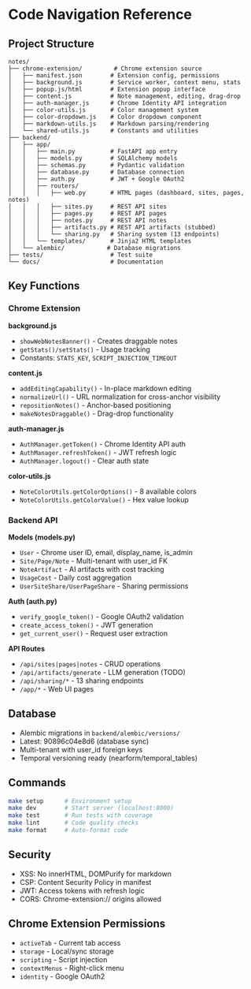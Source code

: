 # Code Navigation Reference

## Project Structure
```
notes/
├── chrome-extension/         # Chrome extension source
│   ├── manifest.json        # Extension config, permissions
│   ├── background.js        # Service worker, context menu, stats
│   ├── popup.js/html        # Extension popup interface
│   ├── content.js           # Note management, editing, drag-drop
│   ├── auth-manager.js      # Chrome Identity API integration
│   ├── color-utils.js       # Color management system
│   ├── color-dropdown.js    # Color dropdown component
│   ├── markdown-utils.js    # Markdown parsing/rendering
│   └── shared-utils.js      # Constants and utilities
├── backend/
│   ├── app/
│   │   ├── main.py          # FastAPI app entry
│   │   ├── models.py        # SQLAlchemy models
│   │   ├── schemas.py       # Pydantic validation
│   │   ├── database.py      # Database connection
│   │   ├── auth.py          # JWT + Google OAuth2
│   │   ├── routers/
│   │   │   ├── web.py       # HTML pages (dashboard, sites, pages, notes)
│   │   │   ├── sites.py     # REST API sites
│   │   │   ├── pages.py     # REST API pages
│   │   │   ├── notes.py     # REST API notes
│   │   │   ├── artifacts.py # REST API artifacts (stubbed)
│   │   │   └── sharing.py   # Sharing system (13 endpoints)
│   │   └── templates/       # Jinja2 HTML templates
│   └── alembic/            # Database migrations
├── tests/                   # Test suite
└── docs/                    # Documentation

```

## Key Functions

### Chrome Extension
**background.js**
- `showWebNotesBanner()` - Creates draggable notes
- `getStats()/setStats()` - Usage tracking
- Constants: `STATS_KEY`, `SCRIPT_INJECTION_TIMEOUT`

**content.js**
- `addEditingCapability()` - In-place markdown editing
- `normalizeUrl()` - URL normalization for cross-anchor visibility
- `repositionNotes()` - Anchor-based positioning
- `makeNotesDraggable()` - Drag-drop functionality

**auth-manager.js**
- `AuthManager.getToken()` - Chrome Identity API auth
- `AuthManager.refreshToken()` - JWT refresh logic
- `AuthManager.logout()` - Clear auth state

**color-utils.js**
- `NoteColorUtils.getColorOptions()` - 8 available colors
- `NoteColorUtils.getColorValue()` - Hex value lookup

### Backend API

**Models (models.py)**
- `User` - Chrome user ID, email, display_name, is_admin
- `Site/Page/Note` - Multi-tenant with user_id FK
- `NoteArtifact` - AI artifacts with cost tracking
- `UsageCost` - Daily cost aggregation
- `UserSiteShare/UserPageShare` - Sharing permissions

**Auth (auth.py)**
- `verify_google_token()` - Google OAuth2 validation
- `create_access_token()` - JWT generation
- `get_current_user()` - Request user extraction

**API Routes**
- `/api/sites|pages|notes` - CRUD operations
- `/api/artifacts/generate` - LLM generation (TODO)
- `/api/sharing/*` - 13 sharing endpoints
- `/app/*` - Web UI pages

## Database
- Alembic migrations in `backend/alembic/versions/`
- Latest: 90896c04e8d6 (database sync)
- Multi-tenant with user_id foreign keys
- Temporal versioning ready (nearform/temporal_tables)

## Commands
```bash
make setup      # Environment setup
make dev        # Start server (localhost:8000)
make test       # Run tests with coverage
make lint       # Code quality checks
make format     # Auto-format code
```

## Security
- XSS: No innerHTML, DOMPurify for markdown
- CSP: Content Security Policy in manifest
- JWT: Access tokens with refresh logic
- CORS: Chrome-extension:// origins allowed

## Chrome Extension Permissions
- `activeTab` - Current tab access
- `storage` - Local/sync storage
- `scripting` - Script injection
- `contextMenus` - Right-click menu
- `identity` - Google OAuth2
